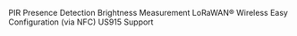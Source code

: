 PIR Presence Detection
Brightness Measurement
LoRaWAN® Wireless
Easy Configuration (via NFC)
US915 Support

